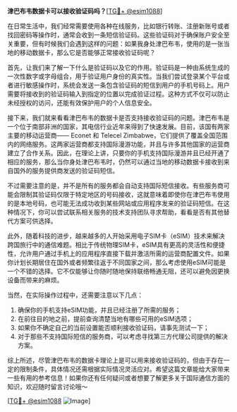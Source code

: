 **津巴布韦数据卡可以接收验证码吗？**[[TG💪+ @esim1088](https://t.me/s/esim1088)]

在日常生活中，我们经常需要使用各种在线服务，比如银行转账、注册新账号或者找回密码等操作时，通常会收到一条短信验证码。这些验证码对于确保账户安全至关重要，但有时候我们会遇到这样的问题：如果我身处津巴布韦，使用的是一张当地的移动数据卡，那么它是否能够正常接收验证码呢？

首先，让我们来了解一下什么是验证码以及它的作用。验证码是一种由系统生成的一次性数字或字母组合，用于验证用户身份的真实性。当我们尝试登录某个平台或者进行敏感操作时，系统会发送一条包含验证码的短信到用户的手机号码上。用户需要将接收到的验证码输入到指定的位置以完成验证过程。这种方式不仅可以防止未经授权的访问，还能有效保护用户的个人信息安全。

接下来，我们就来看看津巴布韦的数据卡是否支持接收验证码的问题。津巴布韦是一个位于南部非洲的国家，其电信行业近年来得到了快速发展。目前，该国有两家主要的移动运营商—— Econet 和 Telecel Zimbabwe，它们提供了覆盖全国范围内的网络服务。这两家运营商都支持国际漫游功能，并且与许多其他国家的运营商建立了合作关系。因此，在理论上讲，只要你的手机支持国际漫游并且已经开通了相应的服务，那么当你身处津巴布韦时，仍然可以通过当地的移动数据卡接收到来自国外的服务提供商发送的验证码短信。

不过需要注意的是，并不是所有的服务都会自动支持国际短信接收。有些服务商可能会限制其验证码仅限于特定地区的号码接收，这就意味着即使你在津巴布韦使用的是本地号码，也可能无法成功收到某些网站或应用程序发来的验证码短信。在这种情况下，你可以尝试联系相关服务的技术支持团队寻求帮助，看看是否有其他替代方案可供选择。

此外，随着科技的进步，越来越多的人开始采用电子SIM卡（eSIM）技术来解决跨国旅行中的通信难题。相比于传统物理SIM卡，eSIM具有更高的灵活性和便捷性，允许用户通过手机上的应用程序直接下载并激活所需的运营商配置文件。如果你计划长期居住在国外或者频繁往返于不同国家之间，那么考虑使用eSIM可能是一个不错的选择。它不仅能够让你随时随地保持联络畅通无阻，还可以避免因更换设备而带来的麻烦。

当然，在实际操作过程中，还需要注意以下几点：

1. 确保你的手机支持eSIM功能，并且已经注册了所需的服务；
2. 在前往目的地之前，提前查询清楚当地有哪些可用的eSIM选项；
3. 如果你不确定自己的当前设置能否顺利接收验证码，请事先测试一下；
4. 对于那些不支持国际短信的服务商，可以考虑寻找第三方代理公司提供的解决方案。

综上所述，尽管津巴布韦的数据卡理论上是可以用来接收验证码的，但由于存在一定的限制条件，具体情况还需根据实际情况灵活应对。希望这篇文章能给大家带来一些有用的参考信息！如果你还有任何疑问或者想要了解更多关于国际通信方面的知识，欢迎随时留言讨论哦～

[[TG💪+ @esim1088](https://t.me/s/esim1088) ![Image](https://i.postimg.cc/4NQfJmqS/Snipaste-2025-05-13-00-14-12.png)]